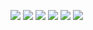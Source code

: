 ![](https://raw.githubusercontent.com/KreutzerSonata/compuational_physics_N2014301060059/master/3-6-1.jpg)
![](https://raw.githubusercontent.com/KreutzerSonata/compuational_physics_N2014301060059/master/3-6-2.jpg)
![](https://github.com/KreutzerSonata/compuational_physics_N2014301060059/blob/master/3-7-1.jpg?raw=true)
![](https://raw.githubusercontent.com/KreutzerSonata/compuational_physics_N2014301060059/master/3-7-2.jpg)
![](https://github.com/KreutzerSonata/compuational_physics_N2014301060059/blob/master/3-7-3.jpg?raw=true)
![](https://github.com/KreutzerSonata/compuational_physics_N2014301060059/blob/master/3-8.jpg?raw=true)

